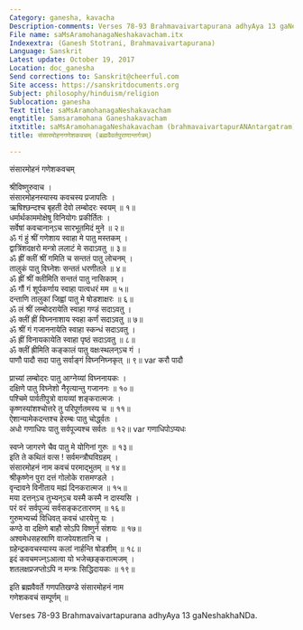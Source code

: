 ```yaml
---
Category: ganesha, kavacha
Description-comments: Verses 78-93 Brahmavaivartapurana adhyAya 13 gaNeshakhaNDa
File name: saMsAramohanagaNeshakavacham.itx
Indexextra: (Ganesh Stotrani, Brahmavaivartapurana)
Language: Sanskrit
Latest update: October 19, 2017
Location: doc_ganesha
Send corrections to: Sanskrit@cheerful.com
Site access: https://sanskritdocuments.org
Subject: philosophy/hinduism/religion
Sublocation: ganesha
Text title: saMsAramohanagaNeshakavacham
engtitle: Samsaramohana Ganeshakavacham
itxtitle: saMsAramohanagaNeshakavacham (brahmavaivartapurANAntargatram)
title: संसारमोहनगणेशकवचम् (ब्रह्मवैवर्तपुराणान्तर्गत्रम्)

---
```

  
 संसारमोहनं गणेशकवचम्   
  
श्रीविष्णुरुवाच ।  
संसारमोहनस्यास्य कवचस्य प्रजापतिः ।  
ऋषिश्छन्दश्च बृहती देवो लम्बोदरः स्वयम् ॥ १॥  
धर्मार्थकाममोक्षेषु विनियोगः प्रकीर्तितः ।  
सर्वेषां कवचानान्ऽच सारभूतमिदं मुने ॥ २॥  
ॐ गं हुं श्रीं गणेशाय स्वाहा मे पातु मस्तकम् ।  
द्वात्रिंशदक्षरो मन्त्रो ललाटं मे सदाऽवतु ॥ ३॥  
ॐ ह्रीं क्लीं श्रीं गमिति च सन्ततं पातु लोचनम् ।  
तालुकं पातु विघ्नेशः सन्ततं धरणीतले ॥ ४॥  
ॐ ह्रीं श्रीं क्लीमिति सन्ततं पातु नासिकाम् ।  
ॐ गौं गं शूर्पकर्णाय स्वाहा पात्वधरं मम ॥ ५॥  
दन्ताणि तालुकां जिह्वां पातु मे षोडशाक्षरः ॥ ६॥  
ॐ लं श्रीं लम्बोदरायेति स्वाहा गण्डं सदाऽवतु ।  
ॐ क्लीं ह्रीं विघ्ननाशाय स्वहा कर्णं सदाऽवतु ॥ ७॥  
ॐ श्रीं गं गजाननायेति स्वाहा स्कन्धं सदाऽवतु ।  
ॐ ह्रीं विनायकायेति स्वाहा पृष्ठं सदाऽवतु ॥ ८॥  
ॐ क्लीं ह्रीमिति कङ्कालं पातु वक्षःस्थलन्ऽच गं ।  
पाणौ पादौ सदा पातु सर्वाङ्गं विघ्ननिघ्नकृत् ॥ ९॥  var  करौ पादौ  
  
प्राच्यां लम्बोदरः पातु आग्नेय्यां विघ्ननायकः ।  
दक्षिणे पातु विघ्नेशो नैरृत्यान्तु गजाननः ॥ १०॥  
पश्चिमे पार्वतीपुत्रो वायव्यां शङ्करात्मजः ।  
कृष्णस्यांशश्चोत्तरे तु परिपूर्णतमस्य च ॥ ११॥  
ऐशान्यामेकदन्तश्च हेरम्बः पातु चोर्द्ध्वतः ।  
अधो गणाधिपः पातु सर्वपूज्यश्च सर्वतः ॥ १२॥  var  गणाधिपोऽप्यधः  
  
स्वप्ने जागरणे चैव पातु मे योगिनां गुरुः ॥ १३॥  
इति ते कथितं वत्स ! सर्वमन्त्रौघविग्रहम् ।  
संसारमोहनं नाम कवचं परमाद्भुतम् ॥ १४॥  
श्रीकृष्णेन पुरा दत्तं गोलोके रासमण्डले ।  
वृन्दावने विनीताय मह्यं दिनकरात्मज ॥ १५॥  
मया दत्तन्ऽच तुभ्यन्ऽच यस्मै कस्मै न दास्यसि ।  
परं वरं सर्वपूज्यं सर्वसङ्कटतारणम् ॥ १६॥  
गुरुमभ्यर्च्य विधिवत् कवचं धारयेत्तु यः ।  
कण्ठे वा दक्षिणे बाहौ सोऽपि विष्णुर्न संशयः ॥ १७॥  
अश्वमेधसहस्राणि वाजपेयशतानि च ।  
ग्रहेन्द्रकवचस्यास्य कलां नार्हन्ति षोडशीम् ॥ १८॥  
इदं कवचमज्न्ऽआत्वा यो भजेच्छङ्करात्मजम् ।  
शतलक्षप्रजप्तोऽपि न मन्त्रः सिद्धिदायकः ॥ १९॥  
  
इति ब्रह्मवैवर्ते गणपतिखण्डे संसारमोहनं नाम  
                 गणेशकवचं सम्पूर्णम् ॥  
  
Verses 78-93 Brahmavaivartapurana adhyAya 13 gaNeshakhaNDa.  
  

